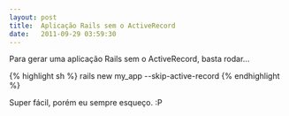 ```yaml
---
layout: post
title:  Aplicação Rails sem o ActiveRecord
date:   2011-09-29 03:59:30
---
```

Para gerar uma aplicação Rails sem o ActiveRecord, basta rodar...

{% highlight sh %}
rails new my_app --skip-active-record
{% endhighlight %}

Super fácil, porém eu sempre esqueço. :P
